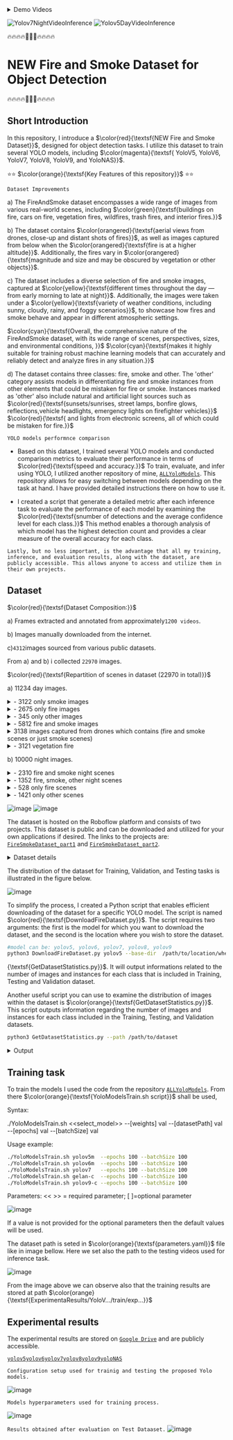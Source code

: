 <details>
  <summary>Demo Videos</summary>

https://github.com/CostiCatargiu/FireSmokeDetection_BestDataset/assets/70476115/1eb16936-a51d-4670-9938-d00686cfc406

https://github.com/CostiCatargiu/FireSmokeDetection_BestDataset/assets/70476115/ad516cfb-a181-413b-9a38-334d733e8d0d

</details>


![Yolov7NightVideoInference](https://github.com/CostiCatargiu/FireSmokeDetection_BestDataset/assets/70476115/5ada6deb-499a-45fa-85dc-131497da6ed1) ![Yolov5DayVideoInference](https://github.com/CostiCatargiu/FireSmokeDetection_BestDataset/assets/70476115/b3382b28-b251-498b-af8b-2b39b46878dc)



:fire::fire::fire::fire::dash::dash::dash::fire::fire::fire::fire:
# NEW Fire and Smoke Dataset for Object Detection
:fire::fire::fire::fire::dash::dash::dash::fire::fire::fire::fire:

## Short Introduction

In this repository, I introduce a  $\color{red}{\textsf{NEW Fire and Smoke Dataset}}$, designed for object detection tasks. I utilize this dataset to train several YOLO models, including   $\color{magenta}{\textsf{ YoloV5, YoloV6, YoloV7, YoloV8, YoloV9, and YoloNAS}}$.


⭐⭐ $\color{orange}{\textsf{Key Features of this repository}}$ ⭐⭐

`Dataset Improvements`

a) The FireAndSmoke dataset encompasses a wide range of images from various real-world scenes, including  $\color{green}{\textsf{buildings on fire, cars on fire, vegetation fires, wildfires, trash fires, and interior fires.}}$ 

b) The dataset contains  $\color{orangered}{\textsf{aerial views from drones, close-up and distant shots of fires}}$, as well as images captured from below when the $\color{orangered}{\textsf{fire is at a higher altitude}}$. Additionally, the fires vary in $\color{orangered}{\textsf{magnitude and size and may be obscured by vegetation or other objects}}$.

c) The dataset includes a diverse selection of fire and smoke images, captured at $\color{yellow}{\textsf{different times throughout the day — from early morning to late at night}}$. Additionally, the images were taken under a $\color{yellow}{\textsf{variety of weather conditions, including sunny, cloudy, rainy, and foggy scenarios}}$, to showcase how fires and smoke behave and appear in different atmospheric settings. 

$\color{cyan}{\textsf{Overall, the comprehensive nature of the FireAndSmoke dataset, with its wide range of scenes, perspectives, sizes, and environmental conditions, }}$ 
$\color{cyan}{\textsf{makes it highly suitable for training robust machine learning models that can accurately and reliably detect and analyze fires in any situation.}}$ 

d) The dataset contains three classes: fire, smoke and other. The 'other' category assists models in differentiating fire and smoke instances from other elements that could be mistaken for fire or smoke. Instances marked as 'other' also include natural and artificial light sources such as $\color{red}{\textsf{sunsets/sunrises, street lamps, bonfire glows, reflections,vehicle headlights, emergency lights on firefighter vehicles}}$ $\color{red}{\textsf{ and lights from electronic screens, all of which could be mistaken for fire.}}$ 

`YOLO models performnce comparison`

- Based on this dataset, I trained several YOLO models and conducted comparison metrics to evaluate their performance in terms of $\color{red}{\textsf{speed and accuracy.}}$ To train, evaluate, and infer using YOLO, I utilized another repository of mine, [`ALLYoloModels`](https://github.com/CostiCatargiu/AllYoloModels). This repository allows for easy switching between models depending on the task at hand. I have provided detailed instructions there on how to use it.

- I created a script that generate a detailed metric after each inference task to evaluate the performance of each model by examining the $\color{red}{\textsf{snumber of detections and the average confidence level for each class.}}$ This method enables a thorough analysis of which model has the highest detection count and provides a clear measure of the overall accuracy for each class.

`Lastly, but no less important, is the advantage that all my training, inference, and evaluation results, along with the dataset, are publicly accessible. This allows anyone to access and utilize them in their own projects.  
`


## Dataset

$\color{red}{\textsf{Dataset Composition:}}$
  
  a) Frames extracted and annotated from approximately`1200 videos`.
  
  b) Images manually downloaded from the internet.
       
  c)`4312`images sourced from various public datasets.
  
  From a) and b) i collected `22970` images.
  
$\color{red}{\textsf{Repartition of scenes in dataset (22970 in total)}}$

a) 11234 day images.
<details>
  <summary>- 3122 only smoke images</summary>
  
![image](https://github.com/CostiCatargiu/FireSmokeDetection_BestDataset/assets/70476115/7397724e-70d5-4455-a3b2-765a8b373d09)
![image](https://github.com/CostiCatargiu/FireSmokeDetection_BestDataset/assets/70476115/3027c815-8fd0-4395-8520-a6c7cc7a2557)
![image](https://github.com/CostiCatargiu/FireSmokeDetection_BestDataset/assets/70476115/9a30f0af-42a6-4813-9516-5c4fd1b941f5)

</details>

<details>
  <summary>- 2675 only fire images</summary>
  
  ![image](https://github.com/CostiCatargiu/FireSmokeDetection_BestDataset/assets/70476115/175e314b-43dd-4fc0-b78f-73388f6251c1)
  
  ![image](https://github.com/CostiCatargiu/FireSmokeDetection_BestDataset/assets/70476115/e27c67db-6d38-4e53-bd40-c25d29d5f10a)
  
 ![image](https://github.com/CostiCatargiu/FireSmokeDetection_BestDataset/assets/70476115/096b2702-990f-4b52-a090-e51efa15eed1)

</details>

<details>

 <summary>- 345 only other images</summary>

![image](https://github.com/CostiCatargiu/FireSmokeDetection_BestDataset/assets/70476115/7f98140e-f733-4b68-90c7-c51fdbd05eab)

![image](https://github.com/CostiCatargiu/FireSmokeDetection_BestDataset/assets/70476115/4313db0b-a8e2-457c-8fef-bd861864a3a9)

![image](https://github.com/CostiCatargiu/FireSmokeDetection_BestDataset/assets/70476115/9edff729-8c61-4f17-bcec-752eead0843c)

![image](https://github.com/CostiCatargiu/FireSmokeDetection_BestDataset/assets/70476115/24e9952c-62ea-4bbd-bb6e-4fad28ca7d32)

![image](https://github.com/CostiCatargiu/FireSmokeDetection_BestDataset/assets/70476115/a4f97d6c-5fcd-4e4d-9670-68403eb3c29b)

![image](https://github.com/CostiCatargiu/FireSmokeDetection_BestDataset/assets/70476115/68891423-be81-4a54-a123-5b8d5452a62e)

![image](https://github.com/CostiCatargiu/FireSmokeDetection_BestDataset/assets/70476115/a0912939-6c08-4fcc-8b3c-68e750d77cfb)


</details>

<details>
  <summary>- 5812 fire and smoke images</summary>
  
![image](https://github.com/CostiCatargiu/FireSmokeDetection_BestDataset/assets/70476115/507ff035-7aa0-4016-9e42-e3be0f8c63ed)

![image](https://github.com/CostiCatargiu/FireSmokeDetection_BestDataset/assets/70476115/7967e974-12e7-42ed-855c-c71e160f84a8)

![image](https://github.com/CostiCatargiu/FireSmokeDetection_BestDataset/assets/70476115/3e7a5ac5-afc2-4d9a-9eab-2847257d02fa)


</details>

<details>
  <summary> 3138 images captured from drones which contains (fire and smoke scenes or just smoke scenes)</summary>
  
![image](https://github.com/CostiCatargiu/FireSmokeDetection_BestDataset/assets/70476115/8dbdb022-fd90-404c-8142-5ff0c975353c)

![image](https://github.com/CostiCatargiu/FireSmokeDetection_BestDataset/assets/70476115/78e1aa8b-d58f-435c-9b67-16fdb1847ccd)

![image](https://github.com/CostiCatargiu/FireSmokeDetection_BestDataset/assets/70476115/f4853339-5c1e-466c-a8d1-aceef9807806)

![image](https://github.com/CostiCatargiu/FireSmokeDetection_BestDataset/assets/70476115/5ebabf77-94a1-4fb9-90b5-cf6739058c91)

</details>


<details>
  <summary>- 3121 vegetation fire </summary>

  ![image](https://github.com/CostiCatargiu/FireSmokeDetection_BestDataset/assets/70476115/156cb3ae-3276-4274-879d-ef89d981aafe)

![image](https://github.com/CostiCatargiu/FireSmokeDetection_BestDataset/assets/70476115/af0482a1-abf4-4310-a042-a7d5e7b58e75)

![image](https://github.com/CostiCatargiu/FireSmokeDetection_BestDataset/assets/70476115/c81f7bd6-d58d-4659-82c6-2dbf77067b11)

![image](https://github.com/CostiCatargiu/FireSmokeDetection_BestDataset/assets/70476115/f69996f3-71e1-4297-9d6a-84882ccce0e0)


</details>

b) 10000 night images.

<details>
  <summary>- 2310 fire and smoke night scenes </summary>
  
![image](https://github.com/CostiCatargiu/FireSmokeDetection_BestDataset/assets/70476115/1dc1818b-5bdc-4f99-bc4a-70f5427c1404)

![image](https://github.com/CostiCatargiu/FireSmokeDetection_BestDataset/assets/70476115/2efe4a63-52a8-4234-b147-4d2d702a9434)

![image](https://github.com/CostiCatargiu/FireSmokeDetection_BestDataset/assets/70476115/60c593e0-e3d4-4edf-9c41-f60c2e4a93f8)

![image](https://github.com/CostiCatargiu/FireSmokeDetection_BestDataset/assets/70476115/b1d8e270-42b6-4fd6-a3a9-a528711180ca)

</details>

<details>
  <summary>- 1352 fire, smoke, other night scenes </summary>

![image](https://github.com/CostiCatargiu/FireSmokeDetection_BestDataset/assets/70476115/2775cda5-eb58-485e-9677-0ce793d9a575)

![image](https://github.com/CostiCatargiu/FireSmokeDetection_BestDataset/assets/70476115/c7a20c55-0189-4e54-963f-e32cccd7db9b)

![image](https://github.com/CostiCatargiu/FireSmokeDetection_BestDataset/assets/70476115/b5c2e051-29e4-4c41-8ea8-6d6dd3f10f35)

![image](https://github.com/CostiCatargiu/FireSmokeDetection_BestDataset/assets/70476115/aff31c06-62af-489a-bc74-81f98d49e0cb)

</details>

<details>
  <summary>- 528 only fire scenes </summary>
  
![image](https://github.com/CostiCatargiu/FireSmokeDetection_BestDataset/assets/70476115/b8ed0ae6-b3d1-447f-8626-a795bc628925)

![image](https://github.com/CostiCatargiu/FireSmokeDetection_BestDataset/assets/70476115/0df77059-5e30-44f3-a8e1-e1128c7a0e89)

![image](https://github.com/CostiCatargiu/FireSmokeDetection_BestDataset/assets/70476115/3ded8d21-2b21-4f33-927b-d53608a49f97)

![image](https://github.com/CostiCatargiu/FireSmokeDetection_BestDataset/assets/70476115/b4745424-7adf-4ee3-b090-113ce242856a)

</details>

<details>
  <summary>- 1421 only other scenes </summary>
  
![image](https://github.com/CostiCatargiu/FireSmokeDetection_BestDataset/assets/70476115/a2115951-15da-4a27-857d-be7b0ca601eb)

![image](https://github.com/CostiCatargiu/FireSmokeDetection_BestDataset/assets/70476115/ed30767c-91b2-4ea7-8d7d-d60c56772e37)

![image](https://github.com/CostiCatargiu/FireSmokeDetection_BestDataset/assets/70476115/d4e84e5f-8888-44d4-8f39-5299867f3e8b)

![image](https://github.com/CostiCatargiu/FireSmokeDetection_BestDataset/assets/70476115/be9b79f7-285c-4603-8dd0-9a5de36de73a)


</details>


![image](https://github.com/CostiCatargiu/FireSmokeDetection_BestDataset/assets/70476115/30dba36b-ffca-45e7-8ae5-619a376bcbe2) ![image](https://github.com/CostiCatargiu/FireSmokeDetection_BestDataset/assets/70476115/608103f3-dc1c-41b6-b6f8-b715cfb1af9e)

The dataset is hosted on the Roboflow platform and consists of two projects. This dataset is public and can be downloaded and utilized for your own applications if desired. The links to the projects are: [`FireSmokeDataset_part1`](https://universe.roboflow.com/catargiuconstantin/firesmokedataset/dataset/2) and [`FireSmokeDataset_part2`](https://universe.roboflow.com/catargiuconstantin2/firesmokenewdataset/dataset/1).

<details>
  <summary>Dataset details</summary>


`FireSmokeDataset_part1`
![image](https://github.com/CostiCatargiu/FireSmokeDetection_BestDataset/assets/70476115/82d91027-216f-4f9c-ada6-41c4431cc51b)

`FireSmokeDataset_part2`
![image](https://github.com/CostiCatargiu/FireSmokeDetection_BestDataset/assets/70476115/adb582b8-6d95-4fc3-9f66-855ca31b4742)

</details>

The distribution of the dataset for Training, Validation, and Testing tasks is illustrated in the figure below.

![image](https://github.com/CostiCatargiu/FireSmokeDetection_BestDataset/assets/70476115/1e02db0a-0ff6-4f60-ab93-9ba791481e00)


To simplify the process, I created a Python script that enables efficient downloading of the dataset for a specific YOLO model. The script is named $\color{red}{\textsf{DownloadFireDataset.py}}$. The script requires two arguments: the first is the model for which you want to download the dataset, and the second is the location where you wish to store the dataset.
 
  ```bash
  #model can be: yolov5, yolov6, yolov7, yolov8, yolov9
  python3 DownloadFireDataset.py yolov5 --base-dir  /path/to/location/where/the/dataset/will/be/stored

  ```
{\textsf{GetDatasetStatistics.py}}$. It will output informations related to the number of images and instances for each class that is included in Training, Testing and Validation dataset. 

Another useful script you can use to examine the distribution of images within the dataset is  $\color{orange}{\textsf{GetDatasetStatistics.py}}$. This script outputs information regarding the number of images and instances for each class included in the Training, Testing, and Validation datasets.

   ```bash
python3 GetDatasetStatistics.py --path /path/to/dataset
  ```

<details>
  <summary>Output</summary>
  
![image](https://github.com/CostiCatargiu/FireSmokeDetection_BestDataset/assets/70476115/7c254050-130e-4c27-87bc-1cc491280620)
</details>

## Training task

To train the models I used the code from the repository [`ALLYoloModels`](https://github.com/CostiCatargiu/AllYoloModels). From there $\color{orange}{\textsf{YoloModelsTrain.sh script}}$ shall be used,

Syntax:

./YoloModelsTrain.sh  <<select_model>> --[weights] val --[datasetPath] val --[epochs] val --[batchSize] val

Usage example:
  ```bash
./YoloModelsTrain.sh yolov5m  --epochs 100 --batchSize 100
./YoloModelsTrain.sh yolov6m  --epochs 100 --batchSize 100
./YoloModelsTrain.sh yolov7   --epochs 100 --batchSize 100
./YoloModelsTrain.sh gelan-c  --epochs 100 --batchSize 100
./YoloModelsTrain.sh yolov9-c --epochs 100 --batchSize 100
```

Parameters: 
 << >> = required parameter; [ ]=optional parameter

![image](https://github.com/CostiCatargiu/FireSmokeDetection_BestDataset/assets/70476115/94099433-bacf-48bd-8dc0-e6688992fbf4)

If a value is not provided for the optional parameters then the default values will be used.

The dataset path is seted in $\color{orange}{\textsf{parameters.yaml}}$ file like in image bellow. Here we set also the path to the testing videos used for inference task.

![image](https://github.com/CostiCatargiu/FireSmokeDetection_BestDataset/assets/70476115/1f3cad7b-9e80-4dc3-953b-5818b8ea07c8)

From the image above we can observe also that the training results are stored at path $\color{orange}{\textsf{ExperimentaResults/YoloV.../train/exp...}}$

## Experimental results

The experimental results are stored on [`Google Drive`](https://drive.google.com/drive/folders/1yrOg-DV_fkiu2aWtRi6ftH_v4MGoTtEd?usp=drive_link) and are publicly accessible.

 [`yolov5`](https://drive.google.com/drive/folders/1jltoslzNQDlfKtWE5hHKj3R1x6tCDNsS?usp=drive_link)[`yolov6`](https://drive.google.com/drive/folders/1ks4Pfyn_z3I1cvNHvnJAq22F9X5dNxL5?usp=drive_link)[`yolov7`](https://drive.google.com/drive/folders/1nT1yJqUUFXabUhIQt55M9sS3ruuDs0ez?usp=drive_link)[`yolov8`](https://drive.google.com/drive/folders/1UJlGiR7NXNlk90iQqo96yg9rAd0PsICh?usp=drive_link)[`yolov9`](https://drive.google.com/drive/folders/1sj3SSUyJdlphLDI0y9E3IcpCQN-AKiVz?usp=drive_link)[`yoloNAS`](https://drive.google.com/drive/folders/1QWV3czwYHLIuxVuwPFIeiJ1TSyriS_LF?usp=drive_link)

`Configuration setup used for trainig and testing the proposed Yolo models.`

![image](https://github.com/CostiCatargiu/FireSmokeDetection_BestDataset/assets/70476115/6e9d917a-23f5-42f2-ada7-d42ddd500d9c)

`Models hyperparameters used for training process.`

![image](https://github.com/CostiCatargiu/FireSmokeDetection_BestDataset/assets/70476115/13bf1153-c8bb-4ef7-b164-cc0d64b2c22f)

`Results obtained after evaluation on Test Dataaset.`
![image](https://github.com/CostiCatargiu/FireSmokeDetection_BestDataset/assets/70476115/30ef6620-7ad6-4d14-aff0-3de45ac4d352)


